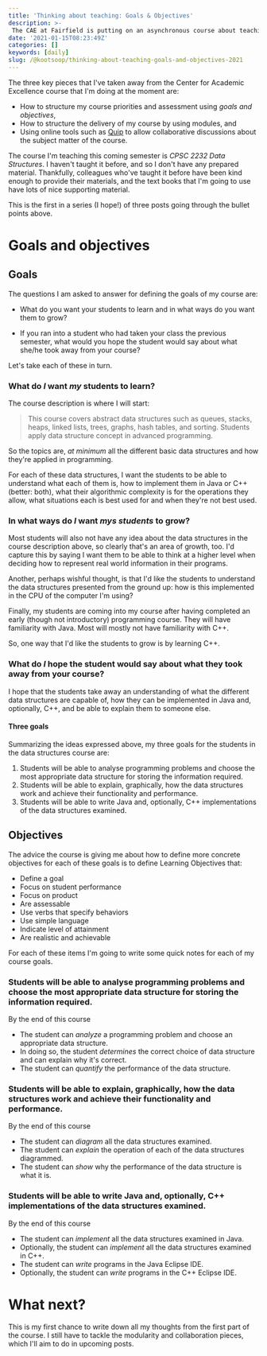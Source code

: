 ```yaml
---
title: 'Thinking about teaching: Goals & Objectives'
description: >-
 The CAE at Fairfield is putting on an asynchronous course about teaching. Part of it is designed to get us to re-think the way we think.  We are a week and a half into the three weeks of the course, and I'm want to collate my thoughts so far.
date: '2021-01-15T08:23:49Z'
categories: []
keywords: [daily]
slug: /@kootsoop/thinking-about-teaching-goals-and-objectives-2021
---
```


<meta property="og:image" content="https://kootsoop.github.io/images/ComeOnDown-AppIcon.png" />

The three key pieces that I've taken away from the Center for Academic Excellence course that I'm doing at the moment are:

 * How to structure my course priorities and assessment using *goals and objectives*,
 * How to structure the delivery of my course by using modules, and
 * Using online tools such as [Quip](https://quip.com/) to allow collaborative discussions about the subject matter of the course.

The course I'm teaching this coming semester is *CPSC 2232 Data Structures*. I haven't taught it before, and so I don't have any prepared material. Thankfully, colleagues who've taught it before have been kind enough to provide their materials, and the text books that I'm going to use have lots of nice supporting material.

This is the first in a series (I hope!) of three posts going through the bullet points above.

# Goals and objectives

## Goals
The questions I am asked to answer for defining the goals of my course are:

 * What do you want your students to learn and in what ways do you want them to grow?

 * If you ran into a student who had taken your class the previous semester, what would you hope the student would say about what she/he took away from your course?

Let's take each of these in turn.

### What do *I* want *my* students to learn?

The course description is where I will start:

 > This course covers abstract data structures such as queues, stacks, heaps, linked lists, trees, graphs, hash tables, and sorting. Students apply data structure concept in advanced programming.

So the topics are, *at minimum* all the different basic data structures and how they're applied in programming.

For each of these data structures, I want the students to be able to understand what each of them is, how to implement them in Java or C++ (better: both), what their algorithmic complexity is for the operations they allow, what situations each is best used for and when they're not best used.

### In what ways do *I* want *mys students* to grow?

Most students will also not have any idea about the data structures in the course description above, so clearly that's an area of growth, too.  I'd capture this by saying I want them to be able to think at a higher level when deciding how to represent real world information in their programs.

Another, perhaps wishful thought, is that I'd like the students to understand the data structures presented from the ground up: how is this implemented in the CPU of the computer I'm using?

Finally, my students are coming into my course after having completed an early (though not introductory) programming course. They will have familiarity with Java. Most will mostly not have familiarity with C++.

So, one way that I'd like the students to grow is by learning C++.

### What do *I* hope the student would say about what they took away from your course?

I hope that the students take away an understanding of what the different data structures are capable of, how they can be implemented in Java and, optionally, C++, and be able to explain them to someone else.

#### Three goals

Summarizing the ideas expressed above, my three goals for the students in the data structures course are:

 1. Students will be able to analyse programming problems and choose the most appropriate data structure for storing the information required.
 1. Students will be able to explain, graphically, how the data structures work and achieve their functionality and performance.
 1. Students will be able to write Java and, optionally, C++ implementations of the data structures examined.

## Objectives

The advice the course is giving me about how to define more concrete objectives for each of these goals is to define Learning Objectives that:

 * Define a goal
 * Focus on student performance
 * Focus on product
 * Are assessable
 * Use verbs that specify behaviors
 * Use simple language
 * Indicate level of attainment
 * Are realistic and achievable

For each of these items I'm going to write some quick notes for each of my course goals.

### Students will be able to analyse programming problems and choose the most appropriate data structure for storing the information required.

By the end of this course

 * The student can *analyze* a programming problem and choose an appropriate data structure.
 * In doing so, the student *determines* the correct choice of data structure and can explain why it's correct.
 * The student can *quantify* the performance of the data structure.

### Students will be able to explain, graphically, how the data structures work and achieve their functionality and performance.

By the end of this course

 * The student can *diagram* all the data structures examined. 
 * The student can *explain* the operation of each of the data structures diagrammed.
 * The student can *show* why the performance of the data structure is what it is.

### Students will be able to write Java and, optionally, C++ implementations of the data structures examined.

By the end of this course

 * The student can *implement* all the data structures examined in Java. 
 * Optionally, the student can *implement* all the data structures examined in C++. 
 * The student can *write* programs in the Java Eclipse IDE.
 * Optionally, the student can *write* programs in the C++ Eclipse IDE.

# What next?

 This is my first chance to write down all my thoughts from the first part of the course. I still have to tackle the modularity and collaboration pieces, which I'll aim to do in upcoming posts.

 